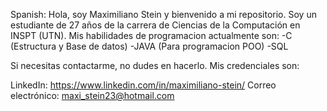 Spanish:
Hola, soy Maximiliano Stein y bienvenido a mi repositorio. Soy un estudiante de 27 años de la carrera de Ciencias de la Computación en INSPT (UTN).
Mis habilidades de programacion actualmente son:
-C (Estructura y Base de datos)
-JAVA (Para programacion POO)
-SQL

Si necesitas contactarme, no dudes en hacerlo. Mis credenciales son:

LinkedIn: https://www.linkedin.com/in/maximiliano-stein/
Correo electrónico: maxi_stein23@hotmail.com

<!---
maxi-stein/maxi-stein is a ✨ special ✨ repository because its `README.md` (this file) appears on your GitHub profile.
You can click the Preview link to take a look at your changes.
--->
